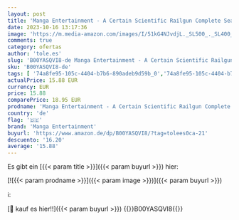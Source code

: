 ```yaml
---
layout: post
title: 'Manga Entertainment - A Certain Scientific Railgun Complete Season 1 Collection  Episodes 1-24  [DVD] [NTSC]'
date: 2023-10-16 13:17:36
image: 'https://m.media-amazon.com/images/I/51kG4NJvdjL._SL500_._SL400_.jpg'
comments: true
category: ofertas
author: 'tole.es'
slug: 'B00YASQVI8-de Manga Entertainment - A Certain Scientific Railgun...'
sku: 'B00YASQVI8-de'
tags: [ '74a8fe95-105c-4404-b7b6-890adeb9d59b_0','74a8fe95-105c-4404-b7b6-890adeb9d59b_2201','Anime','Arborist Merchandising Root','Box-Sets','DVD','DVD & Blu-ray','Featured Categories','International','Komödie & Unterhaltung','Self Service','Serien & TV-Produktionen','Shops','Special Features Stores','manga entertainment','🇩🇪', ]
actualPrice: 15.88 EUR
currency: EUR
price: 15.88
comparePrice: 18.95 EUR
prodname: 'Manga Entertainment - A Certain Scientific Railgun Complete Season 1 Collection  Episodes 1-24  [DVD] [NTSC]'
country: 'de'
flag: '🇩🇪'
brand: 'Manga Entertainment'
buyurl: 'https://www.amazon.de/dp/B00YASQVI8/?tag=tolees0ca-21'
descuento: '16.20'
average: '15.88'
---
```


Es gibt ein [{{< param title >}}]({{< param buyurl >}}) hier:

[![{{< param prodname >}}]({{< param image >}})]({{< param buyurl >}})

ℹ️:


[🛒 kauf es hier!!]({{< param buyurl >}})
{{<world>}}B00YASQVI8{{</world>}}

